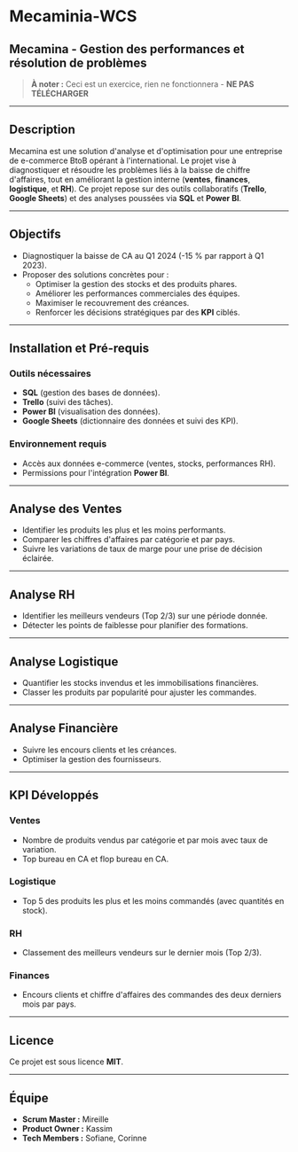 # Mecaminia-WCS

## Mecamina - Gestion des performances et résolution de problèmes

> **À noter :** Ceci est un exercice, rien ne fonctionnera - **NE PAS TÉLÉCHARGER**

---

## Description

Mecamina est une solution d'analyse et d'optimisation pour une entreprise de e-commerce BtoB opérant à l'international. Le projet vise à diagnostiquer et résoudre les problèmes liés à la baisse de chiffre d'affaires, tout en améliorant la gestion interne (**ventes**, **finances**, **logistique**, et **RH**). Ce projet repose sur des outils collaboratifs (**Trello**, **Google Sheets**) et des analyses poussées via **SQL** et **Power BI**.

---

## Objectifs

- Diagnostiquer la baisse de CA au Q1 2024 (-15 % par rapport à Q1 2023).
- Proposer des solutions concrètes pour :
  - Optimiser la gestion des stocks et des produits phares.
  - Améliorer les performances commerciales des équipes.
  - Maximiser le recouvrement des créances.
  - Renforcer les décisions stratégiques par des **KPI** ciblés.

---

## Installation et Pré-requis

### Outils nécessaires

- **SQL** (gestion des bases de données).
- **Trello** (suivi des tâches).
- **Power BI** (visualisation des données).
- **Google Sheets** (dictionnaire des données et suivi des KPI).

### Environnement requis

- Accès aux données e-commerce (ventes, stocks, performances RH).
- Permissions pour l'intégration **Power BI**.

---

## Analyse des Ventes

- Identifier les produits les plus et les moins performants.
- Comparer les chiffres d'affaires par catégorie et par pays.
- Suivre les variations de taux de marge pour une prise de décision éclairée.

---

## Analyse RH

- Identifier les meilleurs vendeurs (Top 2/3) sur une période donnée.
- Détecter les points de faiblesse pour planifier des formations.

---

## Analyse Logistique

- Quantifier les stocks invendus et les immobilisations financières.
- Classer les produits par popularité pour ajuster les commandes.

---

## Analyse Financière

- Suivre les encours clients et les créances.
- Optimiser la gestion des fournisseurs.

---

## KPI Développés

### Ventes

- Nombre de produits vendus par catégorie et par mois avec taux de variation.
- Top bureau en CA et flop bureau en CA.

### Logistique

- Top 5 des produits les plus et les moins commandés (avec quantités en stock).

### RH

- Classement des meilleurs vendeurs sur le dernier mois (Top 2/3).

### Finances

- Encours clients et chiffre d'affaires des commandes des deux derniers mois par pays.

---

## Licence

Ce projet est sous licence **MIT**.

---

## Équipe

- **Scrum Master :** Mireille
- **Product Owner :** Kassim
- **Tech Members :** Sofiane, Corinne

